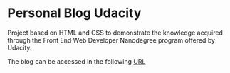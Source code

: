 # Personal Blog Udacity

Project based on HTML and CSS to demonstrate the knowledge acquired through the Front End Web Developer Nanodegree program offered by Udacity.

The blog can be accessed in the following [URL](https://deboradurek.github.io/personal-blog-udacity/blog-home/)
